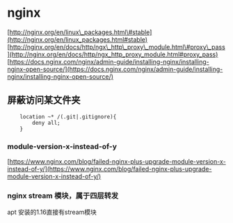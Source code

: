 # nginx

[http://nginx.org/en/linux\_packages.html\#stable](http://nginx.org/en/linux_packages.html#stable) [http://nginx.org/en/docs/http/ngx\_http\_proxy\_module.html\#proxy\_pass](http://nginx.org/en/docs/http/ngx_http_proxy_module.html#proxy_pass) [https://docs.nginx.com/nginx/admin-guide/installing-nginx/installing-nginx-open-source/](https://docs.nginx.com/nginx/admin-guide/installing-nginx/installing-nginx-open-source/)

## 屏蔽访问某文件夹

```text
    location ~* /(.git|.gitignore){
        deny all;
    }
```

### module-version-x-instead-of-y

[https://www.nginx.com/blog/failed-nginx-plus-upgrade-module-version-x-instead-of-y/](https://www.nginx.com/blog/failed-nginx-plus-upgrade-module-version-x-instead-of-y/)

### **nginx stream 模块，属于四层转发**

apt 安装的1.16直接有stream模块

